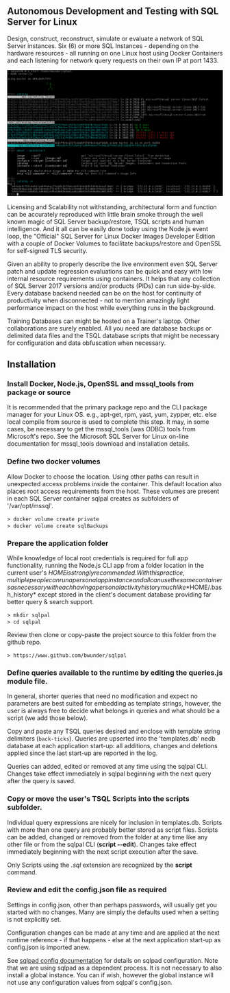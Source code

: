 ## Autonomous Development and Testing with SQL Server for Linux
Design, construct, reconstruct, simulate or evaluate a network of SQL Server instances.
Six (6) or more SQL Instances - depending on the hardware resources - all running on one
Linux host using Docker Containers and each listening for network query requests on their
own IP at port 1433.

![Image](./docs/catalog.png)

Licensing and Scalability not withstanding, architectural form and function can be accurately
reproduced with little brain smoke through the well known magic of SQL Server backup/restore,
TSQL scripts and human intelligence. And it all can be easily done today using the Node.js
event loop, the "Official" SQL Server for Linux Docker Images Developer Edition with a couple
of Docker Volumes to facilitate backups/restore and OpenSSL for self-signed TLS security.

Given an ability to properly describe the live environment even SQL Server patch and update
regression evaluations can be quick and easy with low internal resource requirements using
containers. It helps that any collection of SQL Server 2017 versions and/or products (PIDs)
can run side-by-side. Every database backend needed can be on the host for continuity of
productivity when disconnected - not to mention amazingly light performance impact on the host
while everything runs in the background.

Training Databases can might be hosted on a Trainer's laptop. Other collaborations are surely
enabled. All you need are database backups or delimited data files and the TSQL database scripts
that might be necessary for configuration and data obfuscation when necessary.

## Installation

### Install Docker, Node.js, OpenSSL and mssql_tools from package or source

It is recommended that the primary package repo and the CLI package manager for your Linux
OS. e.g., apt-get, rpm, yast, yum, zypper, etc. else local compile from source is used to
complete this step. It may, in some cases, be necessary to get the mssql_tools (was ODBC)
tools from Microsoft's repo. See the Microsoft SQL Server for Linux on-line documentation
for mssql_tools download and installation details.

### Define two docker volumes

Allow Docker to choose the location. Using other paths can result in unexpected access problems
inside the container. This default location also places root access requirements from the host.
These volumes are present in each SQL Server container sqlpal creates as subfolders of '/var/opt/mssql'.

    > docker volume create private
    > docker volume create sqlBackups

### Prepare the application folder

While knowledge of local root credentials is required for full app functionality, running
the Node.js CLI app from a folder location in the current user's $HOME is strongly recommended.
With this practice, multiple people can run a personal app instance and all can use the same
containers as necessary with each having a personal activity history much like *$HOME/.bash_history*
except stored in the client's document database providing far better query & search support.

    > mkdir sqlpal
    > cd sqlpal

Review then clone or copy-paste the project source to this folder from the github repo.

    > https://www.github.com/bwunder/sqlpal

### Define queries available to the runtime by editing the queries.js module file.

In general, shorter queries that need no modification and expect no parameters are
best suited for embedding as template strings, however, the user is always free to decide what
belongs in queries and what should be a script (we add those below).

Copy and paste any TSQL queries desired and enclose with template string delimiters (`back-ticks`).
Queries are upserted into the 'templates.db' nedb database at each application start-up: all
additions, changes and deletions applied since the last start-up are reported in the log.

Queries can added, edited or removed at any time using the sqlpal CLI. Changes take effect immediately
in sqlpal beginning with the next query after the query is saved.

### Copy or move the user's TSQL Scripts into the scripts subfolder.

Individual query expressions are nicely for inclusion in templates.db. Scripts with more than one
query are probably better stored as script files. Scripts can be added, changed or removed from the
folder at any time like any other file or from the sqlpal CLI (**script <file-name> --edit**). Changes
take effect immediately beginning with the next script execution after the save.

Only Scripts using the *.sql* extension are recognized by the **script** command.

### Review and edit the config.json file as required

Settings in config.json, other than perhaps passwords, will usually get you started with no changes.
Many are simply the defaults used when a setting is not explicitly set.

Configuration changes can be made at any time and are applied at the next runtime reference - if
that happens - else at the next application start-up as config.json is imported anew.

See
[sqlpad config documentation](https://github.com/rickbergfalk/sqlpad/blob/master/server/lib/config/configItems.js)
for details on sqlpad configuration. Note that we are using sqlpad as a dependent process. It is
not necessary to also install a global instance. You can if wish, however the global instance
will not use any configuration values from sqlpal's config.json.
